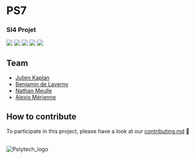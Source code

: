 # PS7
### SI4 Projet

![](https://img.shields.io/badge/Code-Java-informational?style=flat&logo=java&logoColor=white&color=4581E5)
![](https://img.shields.io/badge/Tools-SonarQube-informational?style=flat&logo=sonarqube&logoColor=white&color=4581E5)
![](https://img.shields.io/badge/Tools-Docker-informational?style=flat&logo=docker&logoColor=white&color=4581E5)
![](https://img.shields.io/badge/Tools-Maven-informational?style=flat&logo=maven&logoColor=white&color=4581E5)
![](https://img.shields.io/badge/Editor-IntelliJ_IDEA-informational?style=flat&logo=intellij-idea&logoColor=white&color=4581E5)


## Team
- [Julien Kaplan](https://github.com/JulienK-hub)
- [Benjamin de Laverny](https://github.com/Benjamin-deLaverny)
- [Nathan Meulle](https://github.com/NathanMeulle)
- [Alexis Mérienne](https://github.com/AlexisMerienne)

## How to contribute
To participate in this project, please have a look at our [contributing.md](https://github.com/PNS-PS7and8/ps7-20-21-al-ihm2/blob/master/CONTRIBUTING.md) 👀

##
![Polytech_logo](http://unice.fr/polytechnice/fr/contenus-riches/images/logos/logo-uns-pns)

